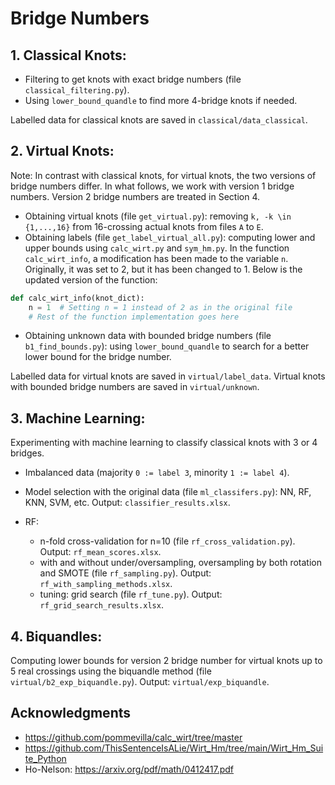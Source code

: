 # Bridge Numbers

## 1. Classical Knots:

- Filtering to get knots with exact bridge numbers (file `classical_filtering.py`).
- Using `lower_bound_quandle` to find more 4-bridge knots if needed.

Labelled data for classical knots are saved in `classical/data_classical`.

## 2. Virtual Knots:

Note: In contrast with classical knots, for virtual knots, the two versions of bridge numbers differ. In what follows, we work with version 1 bridge numbers. Version 2 bridge numbers are treated in Section 4.
- Obtaining virtual knots (file `get_virtual.py`): removing `k, -k \in {1,...,16}` from 16-crossing actual knots from files `A` to `E`.
- Obtaining labels (file `get_label_virtual_all.py`): computing lower and upper bounds using `calc_wirt.py` and `sym_hm.py`. 
In the function `calc_wirt_info`, a modification has been made to the variable `n`. Originally, it was set to 2, but it has been changed to 1. Below is the updated version of the function:

```python
def calc_wirt_info(knot_dict):
    n = 1  # Setting n = 1 instead of 2 as in the original file
    # Rest of the function implementation goes here
```

- Obtaining unknown data with bounded bridge numbers (file `b1_find_bounds.py`): using `lower_bound_quandle` to search for a better lower bound for the bridge number.

Labelled data for virtual knots are saved in `virtual/label_data`.
Virtual knots with bounded bridge numbers are saved in `virtual/unknown`.

## 3. Machine Learning:

Experimenting with machine learning to classify classical knots with 3 or 4 bridges.

- Imbalanced data (majority `0 := label 3`, minority `1 := label 4`).

- Model selection with the original data (file `ml_classifers.py`): NN, RF, KNN, SVM, etc. Output: `classifier_results.xlsx`.

- RF:
  - n-fold cross-validation for n=10 (file `rf_cross_validation.py`). Output: `rf_mean_scores.xlsx`.
  - with and without under/oversampling, oversampling by both rotation and SMOTE (file `rf_sampling.py`). Output: `rf_with_sampling_methods.xlsx`.
  - tuning: grid search (file `rf_tune.py`). Output: `rf_grid_search_results.xlsx`.

## 4. Biquandles:
Computing lower bounds for version 2 bridge number for virtual knots up to 5 real crossings using the biquandle method (file `virtual/b2_exp_biquandle.py`). Output: `virtual/exp_biquandle`.

## Acknowledgments

- https://github.com/pommevilla/calc_wirt/tree/master
- https://github.com/ThisSentenceIsALie/Wirt_Hm/tree/main/Wirt_Hm_Suite_Python
- Ho-Nelson: https://arxiv.org/pdf/math/0412417.pdf

